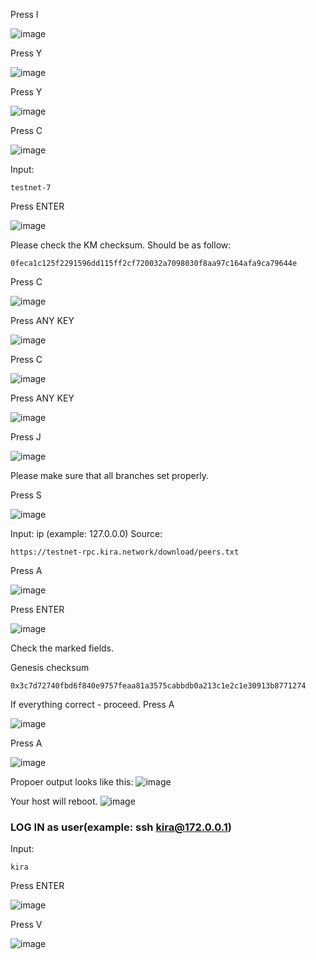 Press I

![image](https://user-images.githubusercontent.com/70693118/139245238-214892da-4638-43a5-886a-acab2042b3d5.png)

Press Y

![image](https://user-images.githubusercontent.com/70693118/139245360-aedb3187-c59f-4d41-8469-e089134459d8.png)

Press Y

![image](https://user-images.githubusercontent.com/70693118/139245622-86410459-daf5-4dd1-b876-98015f30749d.png)

Press C

![image](https://user-images.githubusercontent.com/70693118/139245720-ef8f2044-93d1-49be-8b3a-2cdd529059d3.png)

Input:
```
testnet-7
```
Press ENTER

![image](https://user-images.githubusercontent.com/70693118/139245863-8a520221-2073-4ecc-9109-781c560f5555.png)

Please check the KM checksum. Should be as follow:
```
0feca1c125f2291596dd115ff2cf720032a7098030f8aa97c164afa9ca79644e
```

Press C

![image](https://user-images.githubusercontent.com/70693118/139247381-400c0ff0-cb70-4e4c-9ace-0da1733c9f51.png)

Press ANY KEY

![image](https://user-images.githubusercontent.com/70693118/139247650-d4e90596-28b1-4f10-a82b-b5771cbbf6c1.png)

Press C

![image](https://user-images.githubusercontent.com/70693118/139247745-70d6c9cf-6aa9-475a-a111-a733bd4d5e5c.png)

Press ANY KEY

![image](https://user-images.githubusercontent.com/70693118/139248130-102fd373-4f9c-4ff9-bdd5-cd22dcbc04fa.png)

Press J

![image](https://user-images.githubusercontent.com/70693118/139248190-6ef67814-79e1-4147-97ee-06e9d88bc5f2.png)

Please make sure that all branches set properly.

Press S

![image](https://user-images.githubusercontent.com/70693118/139248513-82c5ce94-0662-4c73-8ff5-66c26a77201f.png)

Input: ip (example: 127.0.0.0)
Source:
```
https://testnet-rpc.kira.network/download/peers.txt
```
Press A

![image](https://user-images.githubusercontent.com/70693118/139249078-424847c1-58f0-41f6-a048-b65e66f3b508.png)

Press ENTER

![image](https://user-images.githubusercontent.com/70693118/139249254-aa55580e-824c-429e-9bbf-a69b7ac18055.png)

Check the marked fields.

Genesis checksum
```
0x3c7d72740fbd6f840e9757feaa81a3575cabbdb0a213c1e2c1e30913b8771274
```
If everything correct - proceed.
Press A

![image](https://user-images.githubusercontent.com/70693118/139249790-88eb99f8-fb61-4325-b710-9f05d471dcdc.png)

Press A

![image](https://user-images.githubusercontent.com/70693118/139249970-98e3a2fd-70ea-4139-9dd4-d5b524d47b61.png)

Propoer output looks like this:
![image](https://user-images.githubusercontent.com/70693118/139250072-d0399ea7-c040-4f25-823c-f2e6712abd7d.png)

Your host will reboot.
![image](https://user-images.githubusercontent.com/70693118/139250252-70768e0d-6e57-4a9b-a7e8-fd01ff096ad7.png)

### LOG IN as user(example: ssh kira@172.0.0.1)

Input:
```
kira
```
Press ENTER

![image](https://user-images.githubusercontent.com/70693118/139250545-1cce41d8-c6d4-4aa4-be54-1e8c3e5e6cc9.png)

Press V

![image](https://user-images.githubusercontent.com/70693118/139250696-b6345bf0-3489-4ef5-9091-5b2054af5db2.png)











